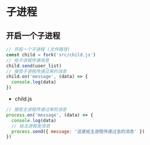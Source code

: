 # 子进程

## 开启一个子进程

```js
// 开启一个子进程 (文件路径)
const child = fork('src/child.js')
// 给子进程传递消息
child.send(user_list)
// 接受子进程传递过来的消息
child.on('message', (data) => {
  console.log(data)
})
```

- child.js

```js
// 接受主进程传递过来的消息
process.on('message', (data) => {
  console.log(data)
  // 给主进程发消息
  process.send({ message: '这是给主进程传递过去的消息' })
})
```

